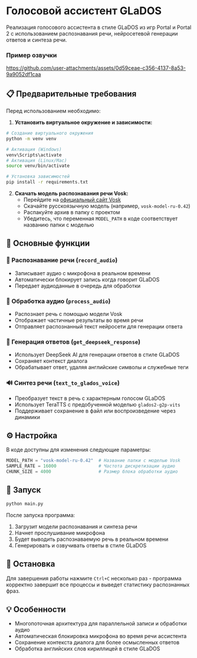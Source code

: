 # Голосовой ассистент GLaDOS

Реализация голосового ассистента в стиле GLaDOS из игр Portal и Portal 2 с использованием распознавания речи, нейросетевой генерации ответов и синтеза речи.


### **Пример озвучки**

https://github.com/user-attachments/assets/0d59ceae-c356-4137-8a53-9a9052df1caa

## 📋 Предварительные требования

Перед использованием необходимо:

1. **Установить виртуальное окружение и зависимости:**
```bash
# Создание виртуального окружения
python -m venv venv

# Активация (Windows)
venv\Scripts\activate
# Активация (Linux/Mac)
source venv/bin/activate

# Установка зависимостей
pip install -r requirements.txt
```

2. **Скачать модель распознавания речи Vosk:**
   - Перейдите на [официальный сайт Vosk](https://alphacephei.com/vosk/models)
   - Скачайте русскоязычную модель (например, `vosk-model-ru-0.42`)
   - Распакуйте архив в папку с проектом
   - Убедитесь, что переменная `MODEL_PATH` в коде соответствует названию папки с моделью

## 🎯 Основные функции

### 🎤 Распознавание речи (`record_audio`)
- Записывает аудио с микрофона в реальном времени
- Автоматически блокирует запись когда говорит GLaDOS
- Передает аудиоданные в очередь для обработки

### 🧠 Обработка аудио (`process_audio`) 
- Распознает речь с помощью модели Vosk
- Отображает частичные результаты во время речи
- Отправляет распознанный текст нейросети для генерации ответа

### 🤖 Генерация ответов (`get_deepseek_response`)
- Использует DeepSeek AI для генерации ответов в стиле GLaDOS
- Сохраняет контекст диалога
- Обрабатывает ответ, удаляя английские символы и служебные теги

### 🔊 Синтез речи (`text_to_glados_voice`)
- Преобразует текст в речь с характерным голосом GLaDOS
- Использует TeraTTS с предобученной моделью `glados2-g2p-vits`
- Поддерживает сохранение в файл или воспроизведение через динамики

## ⚙️ Настройка

В коде доступны для изменения следующие параметры:

```python
MODEL_PATH = "vosk-model-ru-0.42"  # Название папки с моделью Vosk
SAMPLE_RATE = 16000                # Частота дискретизации аудио
CHUNK_SIZE = 4000                  # Размер блока обработки аудио
```

## 🚀 Запуск

```bash
python main.py
```

После запуска программа:
1. Загрузит модели распознавания и синтеза речи
2. Начнет прослушивание микрофона
3. Будет выводить распознаваемую речь в реальном времени
4. Генерировать и озвучивать ответы в стиле GLaDOS

## 🛑 Остановка

Для завершения работы нажмите `Ctrl+C` несколько раз - программа корректно завершит все процессы и выведет статистику распознанных фраз.

## 💡 Особенности

- Многопоточная архитектура для параллельной записи и обработки аудио
- Автоматическая блокировка микрофона во время речи ассистента
- Сохранение контекста диалога для более осмысленных ответов
- Обработка английских слов кириллицей в стиле GLaDOS
